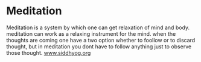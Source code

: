 Meditation
==========

Meditation is a system by which one can get relaxation of mind and body. meditation can work as a relaxing instrument for the mind. when the thoughts are coming one have a two option whether to foollow or  to discard thought, but in meditation you dont have to follow anything just to observe those thought. www.siddhyog.org